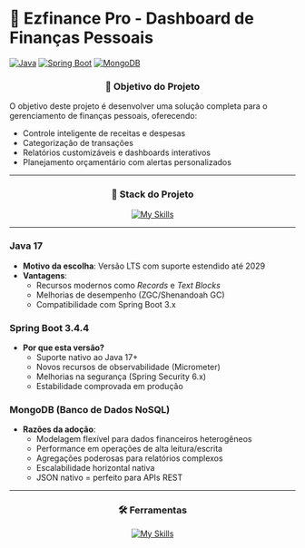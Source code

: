 # 📆 Ezfinance Pro - Dashboard de Finanças Pessoais
[![Java](https://img.shields.io/badge/Java-17-%23ED8B00?logo=openjdk)](https://jdk.java.net/17/)
[![Spring Boot](https://img.shields.io/badge/Spring_Boot-3.4.4-%236DB33F?logo=spring)](https://spring.io/projects/spring-boot)
[![MongoDB](https://img.shields.io/badge/MongoDB-%2347A248?logo=mongodb&logoColor=white)](https://www.mongodb.com)

<div align="center"><h3>🎯 Objetivo do Projeto</h3></div>

O objetivo deste projeto é desenvolver uma solução completa para o gerenciamento de finanças pessoais, oferecendo: 
- Controle inteligente de receitas e despesas
- Categorização de transações
- Relatórios customizáveis e dashboards interativos
- Planejamento orçamentário com alertas personalizados

<hr>

<div align="center"><h3> 🚀 Stack do Projeto</h3></div>

<div align="center">
  
  [![My Skills](https://skillicons.dev/icons?i=git,java,spring,mongodb&perline=8)](https://skillicons.dev)
</div>

<hr>

### **Java 17**
- **Motivo da escolha**: Versão LTS com suporte estendido até 2029
- **Vantagens**: 
  - Recursos modernos como _Records_ e _Text Blocks_
  - Melhorias de desempenho (ZGC/Shenandoah GC)
  - Compatibilidade com Spring Boot 3.x

### **Spring Boot 3.4.4**

- **Por que esta versão?**
  - Suporte nativo ao Java 17+
  - Novos recursos de observabilidade (Micrometer)
  - Melhorias na segurança (Spring Security 6.x)
  - Estabilidade comprovada em produção

### **MongoDB** (Banco de Dados NoSQL)

- **Razões da adoção**:
  - Modelagem flexível para dados financeiros heterogêneos
  - Performance em operações de alta leitura/escrita
  - Agregações poderosas para relatórios complexos
  - Escalabilidade horizontal nativa
  - JSON nativo = perfeito para APIs REST
 
<hr>

<div align="center"><h3>🛠️ Ferramentas</h3></div>
<div align="center">
  
  [![My Skills](https://skillicons.dev/icons?i=idea,postman,docker,notion&perline=8)](https://skillicons.dev)
</div>
